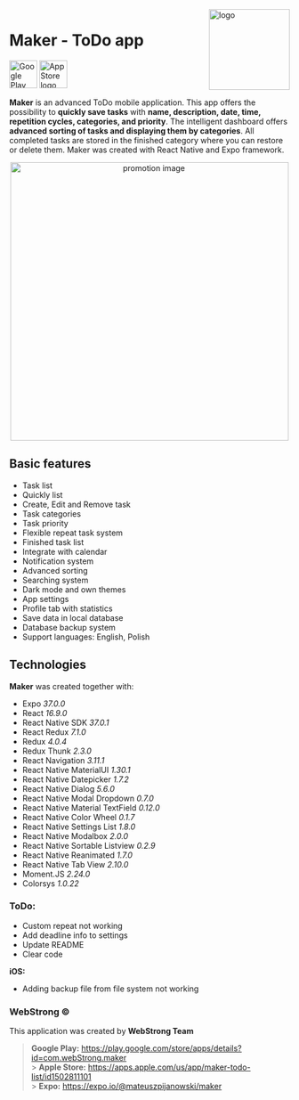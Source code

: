 <img align="right" width="145px" src="https://webstrong.pl/assets/Maker/app_images/logo.png" alt="logo">

# Maker - ToDo app

<a href="https://play.google.com/store/apps/details?id=com.webStrong.maker" target="_blank"><img src="https://webstrong.pl/assets/templates/google_play_en.png" alt="Google Play logo" height="50"/></a>
<a href="https://apps.apple.com/us/app/maker-todo-list/id1502811101" target="_blank"><img src="https://webstrong.pl/assets/templates/apple_store_en.png" alt="App Store logo" height="50"/></a>

**Maker** is an advanced ToDo mobile application. This app offers the possibility to **quickly save tasks** with **name, description, date, time, repetition cycles, categories, and priority**. The intelligent dashboard offers **advanced sorting of tasks and displaying them by categories**. All completed tasks are stored in the finished category where you can restore or delete them. Maker was created with React Native and Expo framework.

<p align="center"><img src="https://webstrong.pl/assets/Maker/promo_images/maker_promo.png" width="500px"  alt="promotion image"/></p>

## Basic features

- Task list
- Quickly list
- Create, Edit and Remove task
- Task categories
- Task priority
- Flexible repeat task system
- Finished task list
- Integrate with calendar
- Notification system
- Advanced sorting
- Searching system
- Dark mode and own themes
- App settings
- Profile tab with statistics
- Save data in local database
- Database backup system
- Support languages: English, Polish

## Technologies

**Maker** was created together with:

- Expo <i>37.0.0</i>
- React <i>16.9.0</i>
- React Native SDK <i>37.0.1</i>
- React Redux <i>7.1.0</i>
- Redux <i>4.0.4</i>
- Redux Thunk <i>2.3.0</i>
- React Navigation <i>3.11.1</i>
- React Native MaterialUI <i>1.30.1</i>
- React Native Datepicker <i>1.7.2</i>
- React Native Dialog <i>5.6.0</i>
- React Native Modal Dropdown <i>0.7.0</i>
- React Native Material TextField <i>0.12.0</i>
- React Native Color Wheel <i>0.1.7</i>
- React Native Settings List <i>1.8.0</i>
- React Native Modalbox <i>2.0.0</i>
- React Native Sortable Listview <i>0.2.9</i>
- React Native Reanimated <i>1.7.0</i>
- React Native Tab View <i>2.10.0</i>
- Moment.JS <i>2.24.0</i>
- Colorsys <i>1.0.22</i>

### ToDo:

- Custom repeat not working
- Add deadline info to settings
- Update README
- Clear code

**iOS:**

- Adding backup file from file system not working

### WebStrong &copy;

This application was created by **WebStrong Team** <br />

> **Google Play:** https://play.google.com/store/apps/details?id=com.webStrong.maker <br /> > **Apple Store:** https://apps.apple.com/us/app/maker-todo-list/id1502811101 <br /> > **Expo:** https://expo.io/@mateuszpijanowski/maker
